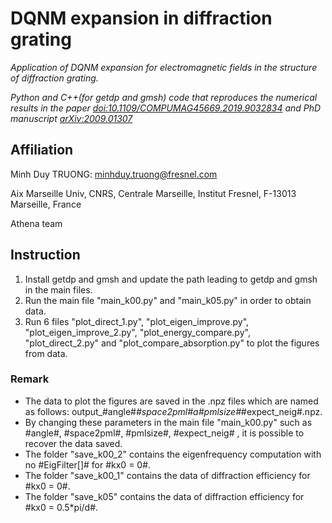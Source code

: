 # DQNM expansion in diffraction grating

*Application of DQNM expansion for electromagnetic fields in the structure of diffraction grating.*

*Python and C++(for getdp and gmsh) code that reproduces the numerical results in the paper [doi:10.1109/COMPUMAG45669.2019.9032834](https://ieeexplore.ieee.org/document/9032834) and PhD manuscript [arXiv:2009.01307](https://arxiv.org/abs/2009.01307)*

## Affiliation

Minh Duy TRUONG: [minhduy.truong@fresnel.com](minhduy.truong@fresnel.com)

Aix Marseille Univ, CNRS, Centrale Marseille, Institut Fresnel, F-13013 Marseille, France

Athena team

## Instruction

1. Install getdp and gmsh and update the path leading to getdp and gmsh in the main files.
2. Run the main file "main_k00.py" and "main_k05.py"  in order to obtain data.
3. Run 6 files "plot_direct_1.py", "plot_eigen_improve.py", "plot_eigen_improve_2.py", "plot_energy_compare.py", "plot_direct_2.py" and "plot_compare_absorption.py" to plot the figures from data.

### Remark
* The data to plot the figures are saved in the .npz files which are named as follows: output_#angle#_#space2pml#a#pmlsize#_#expect_neig#.npz. 
* By changing these parameters in the main file "main_k00.py" such as #angle#, #space2pml#, #pmlsize#, #expect_neig# , it is possible to recover the data saved.
* The folder "save_k00_2" contains the eigenfrequency computation with no #EigFilter[]# for #kx0 = 0#.
* The folder "save_k00_1" contains the data of diffraction efficiency for #kx0 = 0#.
* The folder "save_k05" contains the data of diffraction efficiency for #kx0 = 0.5*pi/d#.
